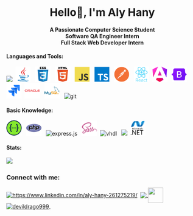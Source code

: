 
<h1 align="center">Hello👋, I'm Aly Hany<br> </h1>
<h4 align="center">A Passionate Computer Science Student<br>Software QA Engineer Intern<br>Full Stack Web Developer Intern <br></h4>
<h4>Languages and Tools:</h4>
<p align="center">

  <img width=40 src="https://upload.wikimedia.org/wikipedia/commons/1/18/ISO_C%2B%2B_Logo.svg">&nbsp;
 <img src="https://raw.githubusercontent.com/devicons/devicon/master/icons/java/java-original.svg" alt="java" width="40" height="40"/> &nbsp;
 <img src="https://raw.githubusercontent.com/devicons/devicon/master/icons/css3/css3-original-wordmark.svg" alt="css3" width="40" height="40"/> &nbsp;
 <img src="https://raw.githubusercontent.com/devicons/devicon/master/icons/html5/html5-original-wordmark.svg" alt="html5" width="40" height="40"/> &nbsp;
<img src="https://raw.githubusercontent.com/devicons/devicon/master/icons/javascript/javascript-original.svg" alt="javascript" width="40" height="40"/> &nbsp;
<img src="https://raw.githubusercontent.com/devicons/devicon/master/icons/typescript/typescript-original.svg" alt="typescript" width="40" height="40"/> &nbsp;
 <img src="https://raw.githubusercontent.com/devicons/devicon/master/icons/postman/postman-original.svg" alt="postman" width="40" height="40"/> &nbsp;
<img src="https://raw.githubusercontent.com/devicons/devicon/master/icons/react/react-original-wordmark.svg" alt="react" width="40" height="40"/>&nbsp;
 <img src="https://raw.githubusercontent.com/devicons/devicon/master/icons/angular/angular-original.svg" alt="angular" width="40" height="40"/> &nbsp;
<img src="https://raw.githubusercontent.com/devicons/devicon/master/icons/bootstrap/bootstrap-original.svg" width="40" height="40"/>&nbsp;
<img src="https://raw.githubusercontent.com/devicons/devicon/master/icons/jira/jira-original.svg" alt="jira" width="40" height="40"/>&nbsp;
<img src="https://raw.githubusercontent.com/devicons/devicon/master/icons/oracle/oracle-original.svg" alt="oracle" width="40" height="40"/> &nbsp;
  <img src="https://raw.githubusercontent.com/devicons/devicon/master/icons/mysql/mysql-original-wordmark.svg" alt="mysql" width="40" height="40"/> &nbsp;
<img src="https://www.vectorlogo.zone/logos/git-scm/git-scm-icon.svg" alt="git" width="40" height="40"/>&nbsp;
 <br>
 <h4 align="left">Basic Knowledge:</h4>
 <p align="left">
     <img src="https://raw.githubusercontent.com/devicons/devicon/master/icons/swagger/swagger-original.svg" alt="swagger" width="40" height="40"/> &nbsp;
     <img src="https://raw.githubusercontent.com/devicons/devicon/master/icons/php/php-original.svg" alt="php" width="40" height="40"/> &nbsp;
     <img src="https://encrypted-tbn0.gstatic.com/images?q=tbn:ANd9GcSKmtAv2G_LoVvYzVphgkaW6W1yj3z0tR7igw&s" alt="express.js" width="40" /> &nbsp;
  <img src="https://raw.githubusercontent.com/devicons/devicon/master/icons/sass/sass-original.svg" alt="sass" width="40" height="40"/>&nbsp;
     <img src="https://embetronicx.com/wp-content/uploads/2022/05/vhdl.png" alt="vhdl" width="40" height="40"/> &nbsp;
    <img width=40 src="https://upload.wikimedia.org/wikipedia/commons/b/bd/Logo_C_sharp.svg">&nbsp;
     <img width=40 src="https://raw.githubusercontent.com/devicons/devicon/master/icons/dot-net/dot-net-original-wordmark.svg" alt="dotnet" valign="center">
    <br>
  </p>
<h4>Stats:</h3>
<img  src="https://github-readme-stats.vercel.app/api/top-langs/?username=ahany42&layout=compact&theme=vision-friendly-dark" >
<h3 align="left">Connect with me:</h4>
<p align="left" >
<a href="https://www.linkedin.com/in/aly-hany-261275219/" target="blank"><img align="center" src="https://raw.githubusercontent.com/rahuldkjain/github-profile-readme-generator/master/src/images/icons/Social/linked-in-alt.svg" alt="https://www.linkedin.com/in/aly-hany-261275219/" height="30" width="40" /></a>&nbsp;
<a  href="mailto:ahanyfathy42@gmail.com" target="blank">
 <img align="center"  src="https://img.icons8.com/color/48/gmail-new.png">
  </a>
  <a href="https://www.hackerrank.com/profile/ahanyfathy42">
  <img align="center" src="https://github.com/ahany42/ahany42/assets/118932294/58fed282-20f6-434c-863c-13a7041a99d5" width="40" height="40">
</a>
   <a href="https://codeforces.com/profile/ahanyfathy42" target="blank">
     <img align="center" src="https://img.icons8.com/external-tal-revivo-color-tal-revivo/96/000000/external-codeforces-programming-competitions-and-contests-programming-community-logo-color-tal-revivo.png" alt="devildrago999" height="40" width="40" />
   </a>&nbsp;

</p>
